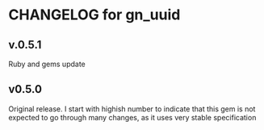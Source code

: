 CHANGELOG for gn_uuid
=====================

v.0.5.1
-------

Ruby and gems update

v0.5.0
------

Original release. I start with highish number to indicate that this gem is
not expected to go through many changes, as it uses very stable specification

